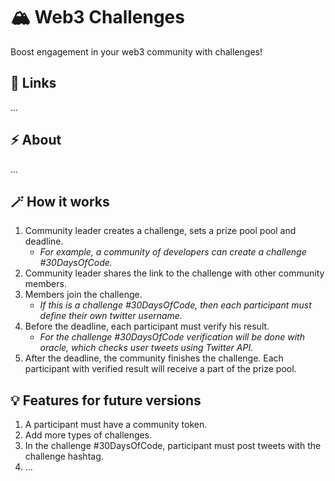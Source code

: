 # 🏔️ Web3 Challenges

Boost engagement in your web3 community with challenges!

## 🔗 Links

...

## ⚡ About

...

## 🪄 How it works

1. Community leader creates a challenge, sets a prize pool pool and deadline.
    - *For example, a community of developers can create a challenge #30DaysOfCode.*
2. Community leader shares the link to the challenge with other community members.
3. Members join the challenge. 
    - *If this is a challenge #30DaysOfCode, then each participant must define their own twitter username.*
4. Before the deadline, each participant must verify his result.
    - *For the challenge #30DaysOfCode verification will be done with oracle, which checks user tweets using Twitter API.*
5. After the deadline, the community finishes the challenge. Each participant with verified result will receive a part of the prize pool.

## 💡 Features for future versions 

1. A participant must have a community token.
2. Add more types of challenges.
3. In the challenge #30DaysOfCode, participant must post tweets with the challenge hashtag.
4. ...